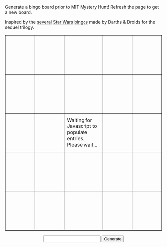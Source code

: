 Generate a bingo board prior to MIT Mystery Hunt! Refresh the page to get a new board.

Inspired by the [several](https://www.darthsanddroids.net/bingo/Episode7/) [Star Wars](https://www.darthsanddroids.net/bingo/Episode8/) [bingos](http://www.darthsanddroids.net/bingo/Episode9/) made by Darths & Droids for the sequel trilogy.

<table border="1" cellpadding="0" cellspacing="0">
    <tr>
        <td width="125" height="125" id="00"></td>
        <td width="125" height="125" id="01"></td>
        <td width="125" height="125" id="02"></td>
        <td width="125" height="125" id="03"></td>
        <td width="125" height="125" id="04"></td>
    </tr>
    <tr>
        <td width="125" height="125" id="10"></td>
        <td width="125" height="125" id="11"></td>
        <td width="125" height="125" id="12"></td>
        <td width="125" height="125" id="13"></td>
        <td width="125" height="125" id="14"></td>
    </tr>
    <tr>
        <td width="125" height="125" id="20"></td>
        <td width="125" height="125" id="21"></td>
        <td width="125" height="125" id="22">Waiting for Javascript to populate entries. Please wait...</td>
        <td width="125" height="125" id="23"></td>
        <td width="125" height="125" id="24"></td>
    </tr>
    <tr>
        <td width="125" height="125" id="30"></td>
        <td width="125" height="125" id="31"></td>
        <td width="125" height="125" id="32"></td>
        <td width="125" height="125" id="33"></td>
        <td width="125" height="125" id="34"></td>
    </tr>
    <tr>
        <td width="125" height="125" id="40"></td>
        <td width="125" height="125" id="41"></td>
        <td width="125" height="125" id="42"></td>
        <td width="125" height="125" id="43"></td>
        <td width="125" height="125" id="44"></td>
    </tr>
</table>

<div style="text-align:center">
    <input id="seed" type="text">
    <button id="generate">Generate</button>
</div>

<script>
var PHRASE_LIST = [
    "Puzzle about Magic: the Gathering.",
    "Puzzle requires playing out a board game.",
    "Answer to the puzzle appears in the title.",
    "Puzzle uses ternary in extraction.",
    "Puzzle release delayed due to technical difficulties.",
    "Something given at the start of Hunt is a puzzle.",
    "Puzzle that requires physically running around.",
    "A puzzle is part of at least two metapuzzles.",
    "Puzzle about Taylor Swift.",
    "Puzzle is stuck for 30+ minutes, then someone checks the work and solves it.",
    "Puzzle is stuck for 4+ hours, then gets backsolved.",
    "Puzzle references previous Mystery Hunts.",
    "Puzzle uses a video game released in the past 2 years.",
    "Puzzle has a clue that references COVID-19 or the coronavirus.",
    "Hunt is won on Monday (Eastern time zone).",
    "Puzzle about Harry Potter.",
    "Puzzle is a Konundrum.",
    "Puzzle uses a TV show that stopped airing before 1990.",
    "Puzzle that uses blood types.",
    "External tool used for hunt goes down.",
    "First puzzle is solved in the first 10 minutes,",
    "Puzzle uses element symbols.",
    "Puzzle uses grad-level math or higher.",
    "There's a copy-to-clipboard button.",
    "A logic puzzle with more than one solution.",
    "Puzzle data is embedded in something publicly available months ago.",
    "Puzzle uses blockchains or cryptocurrency in some way.",
    "Puzzle about bridge or poker.",
    "Puzzle that references Star Trek.",
    "SCAVENGER HUNT!!!",
    "Metapuzzle solved with <= half the answers.",
    "Hunt is won before Sunday (Eastern time zone).",
    "The winning team has < 60 members.",
    "The winning team has 60+ members.",
    "More than 10 incorrect guesses on a single puzzle.",
    "Puzzle about a webcomic.",
    "A puzzle is part of at least two metapuzzles.",
    "Multiple teams are on the final runaround simultaneously.",
    "Puzzle that uses solfege.",
    "Puzzle involves playing a video game.",
    "Puzzle where anagramming is part of the intended solution.",
    "Puzzle uses an anime that started airing in the past 2 years.",
    "Puzzle about Lord of the Rings.",
    "Puzzle requires identifying over 25 audio clips.",
    "Puzzle that references Pokemon.",
    "A puzzle has multiple answers.",
    "Puzzle referencing a Pixar movie.",
    "Puzzle whose crucial step is realizing it matches an MIT landmark.",
    "First meta is solved in the first 2 hours.",
    "A cryptics puzzle where the wordplay half must be modified first.",
    "Puzzle references the US 2020 election.",
    "Puzzle where teams must create a music video.",
    "Puzzle that requires GPS spoofing.",
    "Puzzle which has the phrase HERRING or RED HERRING",
    "Puzzle that references My Little Pony.",
    "The hunt has 160+ puzzles.",
    "The hunt has < 160 puzzles.",
    "Puzzle is stuck because final step is to solve a cryptic and no one can.",
    "Non-meta puzzle answer is over 20 letters long.",
    "No errata is issued during Hunt."
];

// From https://github.com/bryc/code/blob/master/jshash/experimental/cyrb53.js
// Generate 53-bit hash
// Should generate enough randomness / be impossible to rig even with source code.
const cyrb53 = (str, seed = 0) => {
  let h1 = 0xdeadbeef ^ seed,
    h2 = 0x41c6ce57 ^ seed;
  for (let i = 0, ch; i < str.length; i++) {
    ch = str.charCodeAt(i);
    h1 = Math.imul(h1 ^ ch, 2654435761);
    h2 = Math.imul(h2 ^ ch, 1597334677);
  }

  h1 = Math.imul(h1 ^ (h1 >>> 16), 2246822507) ^ Math.imul(h2 ^ (h2 >>> 13), 3266489909);
  h2 = Math.imul(h2 ^ (h2 >>> 16), 2246822507) ^ Math.imul(h1 ^ (h1 >>> 13), 3266489909);

  return 4294967296 * (2097151 & h2) + (h1 >>> 0);
};

// From https://github.com/bryc/code/blob/master/jshash/PRNGs.md#mulberry32
// Seedable PRNG.
function mulberry32(a) {
    return function() {
      a |= 0; a = a + 0x6D2B79F5 | 0;
      var t = Math.imul(a ^ a >>> 15, 1 | a);
      t = t + Math.imul(t ^ t >>> 7, 61 | t) ^ t;
      return ((t ^ t >>> 14) >>> 0) / 4294967296;
    }
}


function cleanSeed(seed) {
    var cleaned = seed.replace(/[^0-9a-zA-Z]/g, '');
    cleaned = cleaned.toUpperCase();
    return cleaned;
}

function shuffle(array, prng) {
    var currentIndex = array.length
      , temporaryValue
      , randomIndex
      ;

    // While there remain elements to shuffle...
    while (0 !== currentIndex) {

      // Pick a remaining element...
      randomIndex = Math.floor(prng() * currentIndex);
      currentIndex -= 1;

      // And swap it with the current element.
      temporaryValue = array[currentIndex];
      array[currentIndex] = array[randomIndex];
      array[randomIndex] = temporaryValue;
    }

    return array;
}

function randomSeed() {
    const chars = 'ABCDEFGHIJKLMNOPQRSTUVWXYZ0123456789';
    let lst = [];
    for (var i = 0; i < 9; i++) {
        lst[i] = chars.charAt(Math.floor(Math.random() * chars.length));
    }
    return lst.join('');
}

// Write a random seed value.
// This is needed to make it work properly on refresh - the browser seems to cache
// the input value which makes it pass the check in generate()
var seedElem = document.getElementById('seed');
seedElem.value = randomSeed();

function generate() {
    if (!seedElem.value) {
        // Generate for them
        seedElem.value = randomSeed();
    }
    var prng = mulberry32(cyrb53(cleanSeed(seedElem.value)));

    // Shuffle then take first 24 entries.
    var phraseList = [...PHRASE_LIST];
    phraseList = shuffle(phraseList, prng);

    var count = 0;
    for (i = 0; i < 5; i++) {
        for (j = 0; j < 5; j++) {
            // Assign entries
            var id = i.toString() + j.toString();
            var element = document.getElementById(id);
            if (i === 2 && j === 2) {
                element.innerHTML = "FREE SQUARE: \"This is not a puzzle.\"";
                element.style.fontWeight = "bold";
            } else {
                element.innerHTML = phraseList[count++];
            }
            // Misc styling
            element.style.textAlign = "center";
            element.style.verticalAlign = "middle";
        }
    }
}

// connect to button and generate intial page
document.getElementById('generate').onclick = function() { generate(); }
generate();
</script>
